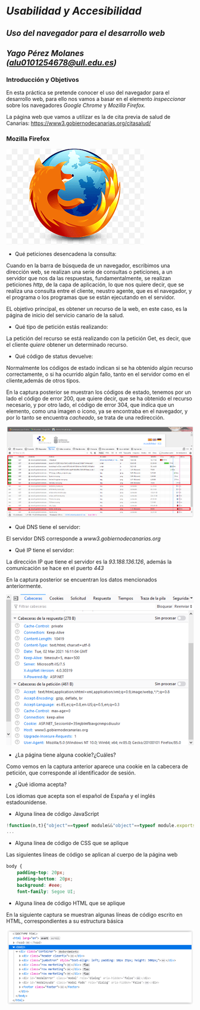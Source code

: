 # __*Usabilidad y Accesibilidad*__
## __*Uso del navegador para el desarrollo web*__
## __*Yago Pérez Molanes (alu0101254678@ull.edu.es)*__

### __Introducción y Objetivos__

En esta práctica se pretende conocer el uso del navegador para el desarrollo web, para ello nos vamos a basar
en el elemento *inspeccionar* sobre los navegadores *Google Chrome* y *Mozilla Firefox.*

La página web que vamos a utilizar es la de cita previa de salud de Canarias: <https://www3.gobiernodecanarias.org/citasalud/>

### __Mozilla Firefox__

![Imagen chrome.jpg](https://raw.githubusercontent.com/alu0101254678/uya-2021-Uso-navegador-web/main/img/firefox.png)

* Qué peticiones desencadena la consulta:

Cuando en la barra de búsqueda de un navegador, escribimos una dirección web, se realizan una serie de consultas o peticiones, a un servidor
que nos da las respuestas, fundamentalmente, se realizan peticiones *http*, de la capa de aplicación, lo que nos quiere decir, que se realiza
una consulta entre el cliente, neustro agente, que es el navegador, y el programa o los programas que se están ejecutando en el servidor.

EL objetivo principal, es obtener un recurso de la web, en este caso, es la página de inicio del servicio canario de la salud.

* Qué tipo de petición estás realizando:

La petición del recurso se está realizando con la petición Get, es decir, que el cliente *quiere* obtener un determinado recurso.

* Qué código de status devuelve:

Normalmente los códigos de estado indican si se ha obtenido algún recurso correctamente, o si ha ocurrido algún fallo, tanto en el servidor
como en el cliente,además de otros tipos.

En la captura posterior se muestran los códigos de estado, tenemos por un lado el código de error 200, que quiere decir, que se ha obtenido el recurso
necesario, y por otro lado, el código de error 304, que indica que un elemento, como una imagen o icono, ya se encontraba en el navegador, y por lo tanto
se encuentra *cacheado*, se trata de una redirección.

![Imagen peticiones http](https://github.com/alu0101254678/uya-2021-Uso-navegador-web/blob/main/img/captura_peticiones_http.png?raw=true)

* Qué DNS tiene el servidor:

El servidor DNS corresponde a *www3.gobiernodecanarias.org*

* Qué IP tiene el servidor:

La dirección IP que tiene el servidor es la *93.188.136.126*, además la comunicación se hace en el puerto *443*

En la captura posterior se encuentran los datos mencionados anteriormente.

![Imagen inspeccion cabecera](https://github.com/alu0101254678/uya-2021-Uso-navegador-web/blob/main/img/captura_cabeceras_inspeccion.png?raw=true)

* ¿La página tiene alguna cookie?¿Cuáles?

Como vemos en la captura anterior aparece una cookie en la cabecera de petición, que corresponde al identificador de sesión.

* ¿Qué idioma acepta?

Los idiomas que acepta son el español de España y el inglés estadounidense.

* Alguna línea de código JavaScript

```JavaScript
!function(n,t){"object"==typeof module&&"object"==typeof module.exports?module.expo
...
```

* Alguna línea de código de CSS que se aplique

Las siguientes líneas de código se aplican al cuerpo de la página web

```CSS
body {
    padding-top: 20px;
    padding-bottom: 20px;
    background: #eee;
    font-family: Segoe UI;

```

* Alguna línea de código HTML que se aplique

En la siguiente captura se muestran algunas líneas de código escrito en HTML, correspondientes a su estructura básica

![Imagen_HTML](https://github.com/alu0101254678/uya-2021-Uso-navegador-web/blob/main/img/captura_lineas_HTML.PNG?raw=true)







